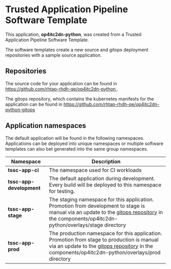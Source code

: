 # Trusted Application Pipeline Software Template

This application, **op4itc2dn-python**, was created from a Trusted Application Pipeline Software Template.

The software templates create a new source and gitops deployment repositories with a sample source application. 

## Repositories

The source code for your application can be found in [https://github.com/rhtap-rhdh-qe/op4itc2dn-python ](https://github.com/rhtap-rhdh-qe/op4itc2dn-python ).
 
The gitops repository, which contains the kubernetes manifests for the application can be found in 
[https://github.com/rhtap-rhdh-qe/op4itc2dn-python-gitops ](https://github.com/rhtap-rhdh-qe/op4itc2dn-python-gitops ) 

## Application namespaces 

The default application will be found in the following namespaces. Applications can be deployed into unique namespaces or multiple software templates can also bet generated into the same group namespaces.  

|  Namespace   |  Description   |  
| -------- | -------- |
| **tssc-app-ci** | The namespace used for CI workloads |
| **tssc-app-development** | The default application during development. Every build will be deployed to this namespace for testing. |
| **tssc-app-stage** | The staging namespace for this application. Promotion from development to stage is manual via an update to the [gitops repository](https://github.com/rhtap-rhdh-qe/op4itc2dn-python-gitops ) in the components/op4itc2dn-python/overlays/stage directory |
| **tssc-app-prod** | The production namespace for this application. Promotion from stage to production is manual via an update to the [gitops repository](https://github.com/rhtap-rhdh-qe/op4itc2dn-python-gitops ) in the components/op4itc2dn-python/overlays/prod directory |